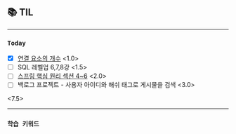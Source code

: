 ## 📚 TIL

---

### `Today`
- [X] [연결 요소의 개수](https://www.acmicpc.net/problem/11724) <1.0>
- [ ] SQL 레벨업 6,7,8강 <1.5>
- [ ] [스프링 핵심 원리 섹션 4~6](https://www.inflearn.com/course/%EC%8A%A4%ED%94%84%EB%A7%81-%ED%95%B5%EC%8B%AC-%EC%9B%90%EB%A6%AC-%EA%B8%B0%EB%B3%B8%ED%8E%B8?_gl=1*14vy9ir*_ga*MTcyOTY0MDA5NC4xNjkyOTEzMDUz*_ga_85V6SRKGJV*MTY5MjkxMzA1Mi4xLjEuMTY5Mjk5Nzg2MS42MC4wLjA.) <2.0>
- [ ] 백로그 프로젝트 - 사용자 아이디와 해쉬 태그로 게시물을 검색 <3.0>

<7.5>

---

### `학습 키워드`
